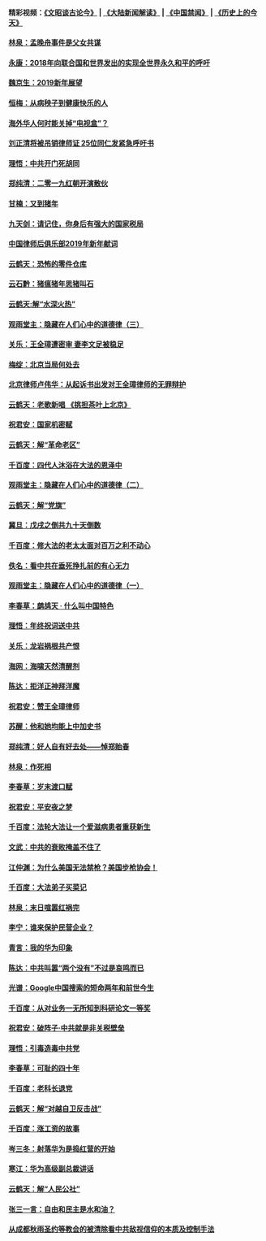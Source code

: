 #### 精彩视频：[《文昭谈古论今》](https://github.com/gfw-breaker/wenzhao/blob/master/README.md?t=01021530) | [《大陆新闻解读》](https://github.com/gfw-breaker/ntdtv-comedy/blob/master/README.md?t=01021530) | [《中国禁闻》](https://github.com/gfw-breaker/ntdtv-news/blob/master/README.md?t=01021530) | [《历史上的今天》](https://github.com/gfw-breaker/today-in-history/blob/master/README.md?t=01021530) 

#### [林泉：孟晚舟事件是父女共谋](../pages/nsc993/n10947780.md?t=01021530) 

#### [永康：2018年向联合国和世界发出的实现全世界永久和平的呼吁](../pages/nsc993/n10947756.md?t=01021530) 

#### [魏京生：2019新年展望](../pages/nsc993/n10947691.md?t=01021530) 

#### [恒梅：从病秧子到健康快乐的人](../pages/nsc993/n10947469.md?t=01021530) 

#### [海外华人何时能关掉“电视盒”？](../pages/nsc993/n10945406.md?t=01021530) 

#### [刘正清将被吊销律师证 25位同仁发紧急呼吁书](../pages/nsc993/n10944361.md?t=01021530) 

#### [理悟：中共开门死胡同](../pages/nsc993/n10944908.md?t=01021530) 

#### [郑纯清：二零一九红朝开演散伙](../pages/nsc993/n10944905.md?t=01021530) 

#### [甘楠：又到猪年](../pages/nsc993/n10944903.md?t=01021530) 

#### [九天剑：请记住，你身后有强大的国家税局](../pages/nsc993/n10944885.md?t=01021530) 

#### [中国律师后俱乐部2019年新年献词](../pages/nsc993/n10944348.md?t=01021530) 

#### [云鹤天：恐怖的零件仓库](../pages/nsc993/n10942847.md?t=01021530) 

#### [云石黔：猪瘟猪年思猪叫石](../pages/nsc993/n10943180.md?t=01021530) 

#### [云鹤天:解“水深火热”](../pages/nsc993/n10942828.md?t=01021530) 

#### [观雨堂主：隐藏在人们心中的道德律（三）](../pages/nsc993/n10941445.md?t=01021530) 

#### [关乐：王全璋遭密审 妻李文足被稳足](../pages/nsc993/n10941420.md?t=01021530) 

#### [梅绽：北京当局何处去](../pages/nsc993/n10941407.md?t=01021530) 

#### [北京律师卢伟华：从起诉书出发对王全璋律师的无罪辩护](../pages/nsc993/n10939303.md?t=01021530) 

#### [云鹤天：老歌新唱 《挑担茶叶上北京》](../pages/nsc993/n10937870.md?t=01021530) 

#### [祝君安：国家机密赋](../pages/nsc993/n10937863.md?t=01021530) 

#### [云鹤天：解“革命老区”](../pages/nsc993/n10937858.md?t=01021530) 

#### [千百度：四代人沐浴在大法的恩泽中](../pages/nsc993/n10937630.md?t=01021530) 

#### [观雨堂主：隐藏在人们心中的道德律（二）](../pages/nsc993/n10937219.md?t=01021530) 

#### [云鹤天：解“党旗”](../pages/nsc993/n10937211.md?t=01021530) 

#### [冀旦：戊戌之倒共九十天倒数](../pages/nsc993/n10937168.md?t=01021530) 

#### [千百度：修大法的老太太面对百万之利不动心](../pages/nsc993/n10934913.md?t=01021530) 

#### [佚名：看中共在垂死挣扎前的有心无力](../pages/nsc993/n10934707.md?t=01021530) 

#### [观雨堂主：隐藏在人们心中的道德律（一）](../pages/nsc993/n10934699.md?t=01021530) 

#### [李春草：鹧鸪天 ‧ 什么叫中国特色](../pages/nsc993/n10934694.md?t=01021530) 

#### [理悟：年终祝词送中共](../pages/nsc993/n10933269.md?t=01021530) 

#### [关乐：龙岩祸根共产恨](../pages/nsc993/n10933253.md?t=01021530) 

#### [海网：海啸天然清醒剂](../pages/nsc993/n10933251.md?t=01021530) 

#### [陈达：拒洋正神拜洋魔](../pages/nsc993/n10933235.md?t=01021530) 

#### [祝君安：赞王全璋律师](../pages/nsc993/n10933273.md?t=01021530) 

#### [苏醒：他和她均能上中加史书](../pages/nsc993/n10933262.md?t=01021530) 

#### [郑纯清：好人自有好去处——悼郑贻春](../pages/nsc993/n10933256.md?t=01021530) 

#### [林泉：作死相](../pages/nsc993/n10933248.md?t=01021530) 

#### [李春草：岁末渡口赋](../pages/nsc993/n10933243.md?t=01021530) 

#### [祝君安：平安夜之梦](../pages/nsc993/n10931089.md?t=01021530) 

#### [千百度：法轮大法让一个爱滋病患者重获新生](../pages/nsc993/n10931128.md?t=01021530) 

#### [文武：中共的衰败掩盖不住了](../pages/nsc993/n10931085.md?t=01021530) 

#### [江仲渊：为什么美国无法禁枪？美国步枪协会！](../pages/nsc993/n10931078.md?t=01021530) 

#### [千百度：大法弟子买菜记](../pages/nsc993/n10929626.md?t=01021530) 

#### [林泉：末日喧嚣红祸完](../pages/nsc993/n10929158.md?t=01021530) 

#### [李宁：谁来保护民营企业？](../pages/nsc993/n10929049.md?t=01021530) 

#### [青言：我的华为印象](../pages/nsc993/n10927223.md?t=01021530) 

#### [陈达：中共叫嚣“两个没有”不过是哀鸣而已](../pages/nsc993/n10927213.md?t=01021530) 

#### [光谱：Google中国搜索的短命两年和前世今生](../pages/nsc993/n10927202.md?t=01021530) 

#### [千百度：从对业务一无所知到科研论文一等奖](../pages/nsc993/n10924400.md?t=01021530) 

#### [祝君安：破阵子‧中共就是非关税壁垒](../pages/nsc993/n10924033.md?t=01021530) 

#### [理悟：引毒造毒中共党](../pages/nsc993/n10922164.md?t=01021530) 

#### [李春草：可耻的四十年](../pages/nsc993/n10922095.md?t=01021530) 

#### [千百度：老科长退党](../pages/nsc993/n10922047.md?t=01021530) 

#### [云鹤天：解“对越自卫反击战”](../pages/nsc993/n10921340.md?t=01021530) 

#### [千百度：涨工资的故事](../pages/nsc993/n10919446.md?t=01021530) 

#### [岑三冬：射落华为是捣红营的开始](../pages/nsc993/n10919253.md?t=01021530) 

#### [寒江：华为高级副总裁讲话](../pages/nsc993/n10919239.md?t=01021530) 

#### [云鹤天：解“人民公社”](../pages/nsc993/n10917506.md?t=01021530) 

#### [张三一言：自由和民主是水和油？](../pages/nsc993/n10917501.md?t=01021530) 

#### [从成都秋雨圣约等教会的被清除看中共敌视信仰的本质及控制手法](../pages/nsc993/n10917309.md?t=01021530) 

